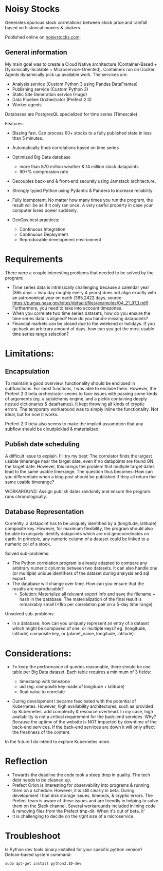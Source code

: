 # Noisy Stocks

Generates spurious stock correlations between stock price and rainfall based on historical movers & shakers.

Published online on [noisystocks.com](noisystocks.com).

## General information

My main goal was to create a Cloud Native architecture (Container-Based + Dynamically-Scalable + Microservice-Oriented). Containers run on Docker. Agents dynamically pick up available work. The services are:

* Analysis service (Custom Python 3 using Pandas DataFrames)
* Publishing service (Custom Python 3)
* Static Site Generation service (Hugo)
* Data Pipeline Orchestrator (Prefect 2.0)
* Worker agents

Databases are PostgresQL specialized for time series (Timescale)

Features:

* Blazing fast. Can process 60+ stocks to a fully published state in less than 5 minutes.

* Automatically finds correlations based on time series

* Optimized Big Data database
	- more than 870 million weather & 14 million stock datapoints
	- 90+% compression rate

* Decouples back-end & front-end securely using Jamstack architecture.

* Strongly typed Python using Pydantic & Pandera to increase reliability

* Fully idempotent. No matter how many times you run the program, the result will be as if it only ran once. A very useful property in case your computer loses power suddenly.

* DevOps best practices: 
	* Continuous Integration
	* Continuous Deployment
	* Reproducable development environment


# Requirements
 
There were a couple interesting problems that needed to be solved by the program:

- Time series data is intrinsically challenging because a calendar year (365 days + leap day roughly every 4 years) does not align exactly with an astronomical year on earth (365.2422 days, source: https://pumas.nasa.gov/sites/default/files/examples/04_21_97_1.pdf). Furthermore, you need to take into account timezones.
- When you correlate two time series datasets, how do you ensure the time series data is aligned? How do you handle missing datapoints?
- Financial markets can be closed due to the weekend or holidays. If you go back an arbitrary amount of days, how can you get the most usable time series range selection?


# Limitations:

## Encapsulation
To maintain a good overview, functionality should be enclosed in subfunctions. For most functions, I was able to enclose them. However, the Prefect 2.0 beta orchestrator seems to face issues with passing some kinds of arguments (eg. a sqlalchemy engine, and a pickle containing deeply nested dictionaries & dataframes). It kept throwing all kinds of cryptic errors. The temporary workaround was to simply inline the functionality. Not ideal, but for now it works. 

Prefect 2.0 beta also seems to make the implicit assumption that any subflow should be cloudpickled & materialized.

## Publish date scheduling

A difficult issue to explain. I'll try my best: The correlator finds the largest usable timerange near the target date, even if no datapoints are found ON the target date. However, this brings the problem that multiple target dates lead to the same usable timerange. The question thus becomes: How can you differentiate when a blog post should be published if they all return the same usable timerange?

WORKAROUND: Assign publish dates randomly and ensure the program runs chronologically.

## Database Representation
Currently, a datapoint has to be uniquely identified by a (longitude, latitude) composite key. However, for maximum flexibility, the program should also be able to uniquely identify datapoints which are not geocoordinates on earth. In principle, any numeric column of a dataset could be linked to a numeric col of a stock. 

Solved sub-problems:
- The Python correlation program is already adapted to compare any arbitrary numeric columns between two datasets. It can also handle one (or multiple) unique identifiers of the dataset during analysis and sql export.
- The database will change over time. How can you ensure that the results are reproducable?
	- Solution: Materialize all relevant export info and save the filename + hash in the database. The materialization of the final result is remarkably small (<1kb per correlation pair on a 5-day time range)

Unsolved sub-problems:
- In a database, how can you uniquely represent an entry of a dataset which might be composed of one, or multiple keys?
eg. (longitude, latitude) composite key, or (planet_name, longitude, latitude)

# Considerations:

* To keep the performance of queries reasonable, there should be one table per Big Data dataset. Each table requires a minimum of 3 fields:
	* timestamp with timezone
	* uid (eg. composite key made of longitude + latitude)
	* float value to correlate

* During development I became fascinated with the potential of Kubernetes. However, high availability architectures, such as provided by Kubernetes, add complexity & resource overhead. In my case, high availability is not a critical requirement for the back-end services. Why? Because the uptime of the website is NOT impacted by downtime of the back-end services. If the back-end services are down it will only affect the freshness of the content.

In the future I do intend to explore Kubernetes more.


# Reflection

* Towards the deadline the code took a steep drop in quality. The tech debt needs to be cleaned up.
* Prefect Orion is interesting for observability into programs & running them on a schedule. However, it is still clearly in beta. During development I had disk storage issues, timeouts, & cryptic errors. The Prefect team is aware of these issues and are friendly in helping to solve them on the Slack channel. Several workarounds included inlining code & removing files from the Prefect tmp-dir. When it's out of beta, it'
* It is challenging to decide on the _right_ size of a microservice.

# Troubleshoot


Is Python dev tools binary installed for your specific python version? Debian-based system command:

	
	sudo apt-get install python3.10-dev